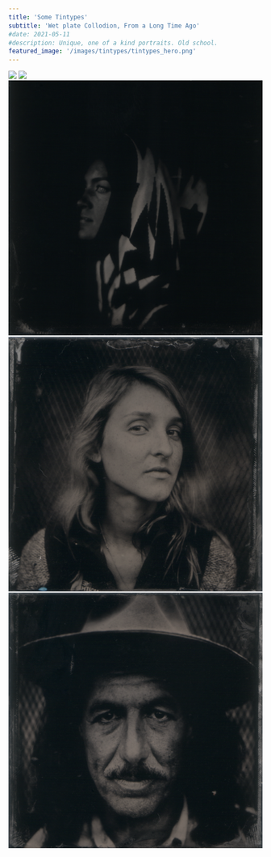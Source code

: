 ```yaml
---
title: 'Some Tintypes'
subtitle: 'Wet plate Collodion, From a Long Time Ago'
#date: 2021-05-11
#description: Unique, one of a kind portraits. Old school.
featured_image: '/images/tintypes/tintypes_hero.png'
---
```


<img src ="/images/tintypes/Adrienne3.jpg"/>

<img src ="/images/tintypes/austin.png"/>

<img src ="/images/tintypes/sarah.jpg"/>

<img src ="/images/tintypes/raven.png"/>

<img src ="/images/tintypes/miguel.png"/>